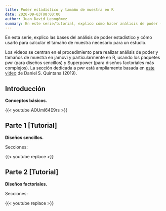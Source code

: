 ```yaml
---
title: Poder estadístico y tamaño de muestra en R
date: 2020-09-03T00:00:00
author: Juan David Leongómez
summary: En este serie/tutorial, explico cómo hacer análisis de poder (o potencia) estadística para calcular el tamaño de muestra necesario para un estudio.
---
```


En esta serie, explico las bases del análisis de poder estadístico y cómo usarlo para calcular el tamaño de muestra necesario para un estudio. 

Los videos se centran en el procedimiento para realizar análisis de poder y tamaños de muestra en jamovi y particularmente en R, usando los paquetes pwr (para diseños sencillos) y Superpower (para diseños factoriales más complejos). La sección dedicada a pwr está ampliamente basada en [este video](https://youtu.be/ZIjOG8LTTh8) de Daniel S. Quintana (2019).

## Introducción

**Conceptos básicos.**

{{< youtube AOUmI64E9rs >}}

## Parte 1 [Tutorial]

**Diseños sencillos.**

Secciones:

{{< youtube replace >}}

## Parte 2 [Tutorial]

**Diseños factoriales.**

Secciones:

{{< youtube replace >}}
